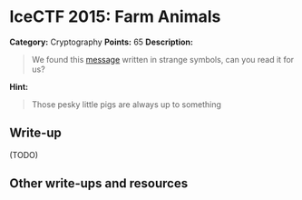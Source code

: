 # IceCTF 2015: Farm Animals

**Category:** Cryptography
**Points:** 65
**Description:** 

> We found this <a target='_blank' href='/problem-static/stage2/crypto/farm_animals/crypto1.png'>message</a> written in strange symbols, can you read it for us?

**Hint:**

> Those pesky little pigs are always up to something

## Write-up

(TODO)

## Other write-ups and resources

